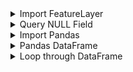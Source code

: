 <details>
<summary>Import FeatureLayer</summary>
 
```ruby
from arcgis.features import FeatureLayer #Import module
service_url = "URL" #Provide URL of feature layer
feature_layer = FeatureLayer(service_url) #Use above URL to load the feature layer
```

</details>

<details>
<summary>Query NULL Field</summary>
 
```ruby
# Query only features where Attachment_ID is NULL or empty
empty_oid_query = feature_layer(
    where="FIELD IS NULL OR FIELD = ''",
    return_ids_only=True
)

empty_oids = empty_oid_query.get('objectIds', [])

# Only proceed if there are any empty FIELD fields
if empty_oids:
    print(empty_oids)
```

</details>

<details>
<summary>Import Pandas</summary>
 
```ruby
from pandas import pandas
```

</details>

</details>

<details>
<summary>Pandas DataFrame</summary>
 
```ruby
data = [] #Create an empty database

for oid in empty_oids:
    atts = feature_layer_glan.attachments.get_list(oid) #Loop through each objectid and get their attachment ids

    if atts:
        for att in atts:
            if att.get('keywords') == 'Site_Image': #If the attachment starts with 'Site_Image' then retrieve the attachment id
                data.append({
                    "ObjectID": oid, #Put objectid into column
                    "Attachment_ID": att['id'] #Put attchment id into column
                })

df = pandas.DataFrame(data)

print(df)
```

</details>

<details>
<summary>Loop through DataFrame</summary>
 
```ruby
for row in range(len(df)): #Loop through each row in resulting DataFrame
    objectid = df["ObjectID"][row] #Refer to ObjectID above
    attid = df["Attachment_ID"][row] #Refer to Attachment_ID above
    
    feature_layer_glan.calculate( #Calculate field in feature_layer_glan
    where="ObjectID = '" + str(objectid) + "'", #Where Site matches Site in feature_layer_glan
    calc_expression={"field": "Attachment_ID", "value": attid}) #Add count from DataFrame based on where
```

</details>

